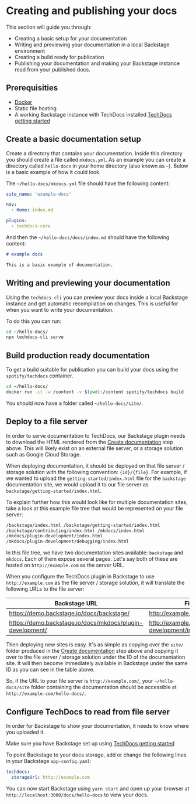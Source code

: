 # Creating and publishing your docs

This section will guide you through:

- Creating a basic setup for your documentation
- Writing and previewing your documentation in a local Backstage environment
- Creating a build ready for publication
- Publishing your documentation and making your Backstage instance read from
  your published docs.

## Prerequisities

- [Docker](https://docs.docker.com/get-docker/)
- Static file hosting
- A working Backstage instance with TechDocs installed
  [TechDocs getting started](getting-started.md)

## Create a basic documentation setup

Create a directory that contains your documentation. Inside this directory you
should create a file called `mkdocs.yml`. As an example you can create a
directory called `hello-docs` in your home directory (also known as `~`). Below
is a basic example of how it could look.

The `~/hello-docs/mkdocs.yml` file should have the following content:

```yaml
site_name: 'example-docs'

nav:
  - Home: index.md

plugins:
  - techdocs-core
```

And then the `~/hello-docs/docs/index.md` should have the following content:

```md
# example docs

This is a basic example of documentation.
```

## Writing and previewing your documentation

Using the `techdocs-cli` you can preview your docs inside a local Backstage
instance and get automatic recompilation on changes. This is useful for when you
want to write your documentation.

To do this you can run:

```bash
cd ~/hello-docs/
npx techdocs-cli serve
```

## Build production ready documentation

To get a build suitable for publication you can build your docs using the
`spotify/techdocs` container.

```bash
cd ~/hello-docs/
docker run -it -w /content -v $(pwd):/content spotify/techdocs build
```

You should now have a folder called `~/hello-docs/site/`.

## Deploy to a file server

In order to serve documentation to TechDocs, our Backstage plugin needs to
download the HTML rendered from the
[Create documentation](#create-documentation) step above. This will likely exist
on an external file server, or a storage solution such as Google Cloud Storage.

When deploying documentation, it should be deployed on that file server /
storage solution with the following convention: `{id}/{file}`. For example, if
we wanted to upload the `getting-started/index.html` file for the `backstage`
documentation site, we would upload it to our file server as
`backstage/getting-started/index.html`.

To explain further how this would look like for multiple documentation sites,
take a look at this example file tree that would be represented on your file
server:

```md
/backstage/index.html /backstage/getting-started/index.html
/backstage/contributing/index.html /mkdocs/index.html
/mkdocs/plugin-development/index.html
/mkdocs/plugin-development/debugging/index.html
```

In this file tree, we have two documentation sites available: `backstage` and
`mkdocs`. Each of them expose several pages. Let's say both of these are hosted
on `http://example.com` as the server URL.

When you configure the TechDocs plugin in Backstage to use `http://example.com`
as the file server / storage solution, it will translate the following URLs to
the file server:

| Backstage URL                                             | File Server URL                                         |
| --------------------------------------------------------- | ------------------------------------------------------- |
| https://demo.backstage.io/docs/backstage/                 | http://example.com/backstage/index.html                 |
| https://demo.backstage.io/docs/mkdocs/plugin-development/ | http://example.com/mkdocs/plugin-development/index.html |

Then deploying new sites is easy. It's as simple as copying over the `site/`
folder produced in the [Create documentation](#create-documentation) step above
and copying it over to the file server / storage solution under the ID of the
documentation site. It will then become immediately available in Backstage under
the same ID as you can see in the table above.

So, if the URL to your file server is `http://example.com/`, your
`~/hello-docs/site` folder containing the documentation should be accessible at
`http://example.com/hello-docs/`.

## Configure TechDocs to read from file server

In order for Backstage to show your documentation, it needs to know where you
uploaded it.

Make sure you have Backstage set up using
[TechDocs getting started](getting-started.md)

To point Backstage to your docs storage, add or change the following lines in
your Backstage `app-config.yaml`:

```yaml
techdocs:
  storageUrl: http://example.com
```

You can now start Backstage using `yarn start` and open up your browser at
`http://localhost:3000/docs/hello-docs` to view your docs.
